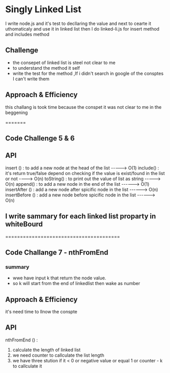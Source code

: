 # Singly Linked List
I write node.js and it's test to decllaring the value and next to cearte it uthomaticaly and use it in linked list 
then I do linked-li.js for insert method and includes method 

## Challenge
- the consepet of linked list is steel not clear to me 
- to understand the method it self 
- write the test for the method ,If i didn't search in google of the consptes I can't write them

## Approach & Efficiency
this challang is took time because the conspet it was not clear to me in the beggening 

=======
## Code Challenge 5 & 6
## API 
insert () : to add a new node at the head of the list -----> O(1)
include() : it's return true/false depend on checking if the value is exist/found in the list or not ----> O(n)
toString() : to print out the value of list as string -----> O(n)
append() : to add a new node in the end of the list ------> O(1)
insertAfter () : add a new node after spicific node in the list ------> O(n)
insertBefore () : add a new node before spicific node in the list ------> O(n)
## I write sammary for each linked list proparty in whiteBourd 

=======================================

## Code Challange 7 - nthFromEnd 

### summary
- wwe have input k that return the node value.
- so k will start from the end of linkedlist then wake as number
## Approach & Efficiency
it's need time to llnow the conspte

## API
nthFromEnd () : 
1. calculate the length of linked list
2. we need counter to callculate the list length
3. we have three stution if it < 0 or negative value or equal 1 or counter - k to callculate it 
